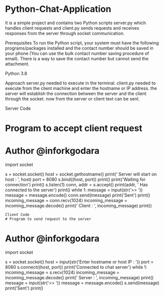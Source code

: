 # Python-Chat-Application
It is a simple project and contains two Python scripts server.py which handles client requests and client.py sends requests and receives responses from the server through socket communication.

Prerequisites
To run the Python script, your system must have the following programs/packages installed and the contact number should be saved in your phone (You can use the bulk contact number saving procedure of email). There is a way to save the contact number but cannot send the attachment.

Python 3.8

Approach
server.py needed to execute in the terminal.
client.py needed to execute from the client machine and enter the hostname or IP address.
the server will establish the connection between the server and the client through the socket.
now from the server or client text can be sent.

Server Code
# Program to accept client request
# Author @inforkgodara

import socket

s = socket.socket()
host = socket.gethostname()
print(' Server will start on host : ', host)
port = 8080
s.bind((host, port))
print()
print('Waiting for connection')
print()
s.listen(1)
conn, addr = s.accept()
print(addr, ' Has connected to the server')
print()
while 1:
    message = input(str('>> '))
    message = message.encode()
    conn.send(message)
    print('Sent')
    print()
    incoming_message = conn.recv(1024)
    incoming_message = incoming_message.decode()
    print(' Client : ', incoming_message)
    print()

    Client Code
    # Program to send request to the server
# Author @inforkgodara

import socket

s = socket.socket()
host = input(str('Enter hostname or host IP : '))
port = 8080
s.connect((host, port))
print('Connected to chat server')
while 1:
    incoming_message = s.recv(1024)
    incoming_message = incoming_message.decode()
    print(' Server : ', incoming_message)
    print()
    message = input(str('>> '))
    message = message.encode()
    s.send(message)
    print('Sent')
    print()

